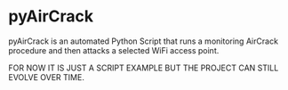 # pyAirCrack

pyAirCrack is an automated Python Script that runs a monitoring AirCrack procedure and then attacks a selected WiFi access point.

FOR NOW IT IS JUST A SCRIPT EXAMPLE BUT THE PROJECT CAN STILL EVOLVE OVER TIME.
